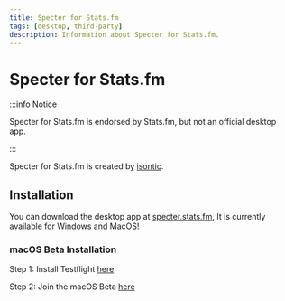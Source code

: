```yaml
---
title: Specter for Stats.fm
tags: [desktop, third-party]
description: Information about Specter for Stats.fm.
---
```


# Specter for Stats.fm

:::info Notice

Specter for Stats.fm is endorsed by Stats.fm, but not an official desktop app.

:::

Specter for Stats.fm is created by [isontic](https://isontic.com).

## Installation

You can download the desktop app at [specter.stats.fm](https://specter.stats.fm/download), It is currently available for Windows and MacOS!

### macOS Beta Installation

Step 1: Install Testflight [here](https://itunes.apple.com/us/app/testflight/id899247664?mt=8)

Step 2: Join the macOS Beta [here](https://specter.stats.fm/download)
